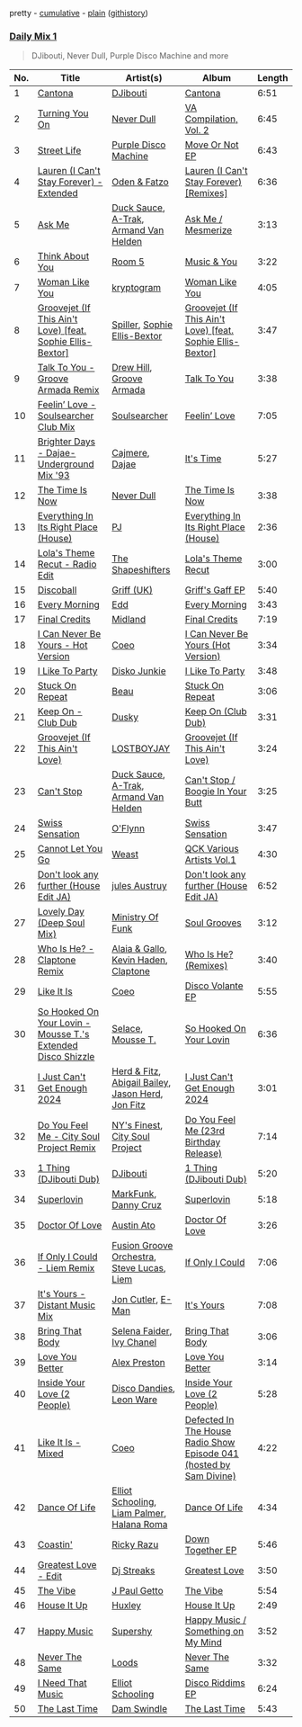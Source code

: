 pretty - [cumulative](/playlists/cumulative/Daily%20Mix%201.md) - [plain](/playlists/plain/37i9dQZF1E381TIGlTphwu) ([githistory](https://github.githistory.xyz/vitokorn/spotify-playlist-archive/blob/master/playlists/plain/37i9dQZF1E381TIGlTphwu))
### [Daily Mix 1](https://open.spotify.com/playlist/37i9dQZF1E381TIGlTphwu)

> DJibouti, Never Dull, Purple Disco Machine and more

| No. | Title | Artist(s) | Album | Length |
|---|---|---|---|---|
| 1 | [Cantona](https://open.spotify.com/track/3LofQ2xRwOEsyLyPLGmMwC) | [DJibouti](https://open.spotify.com/artist/2PyUWRpP3uy6MrZB1rPxQw) | [Cantona](https://open.spotify.com/album/28jfY8M21s2XU9OzLzJ1gR) | 6:51 |
| 2 | [Turning You On](https://open.spotify.com/track/6ApvETfR03Th0uFdTBzzTh) | [Never Dull](https://open.spotify.com/artist/2u3rmzZC0psTER2sDfUebm) | [VA Compilation, Vol. 2](https://open.spotify.com/album/7AcWr6yt8F1yRmtafE5XCV) | 6:45 |
| 3 | [Street Life](https://open.spotify.com/track/58IFNg4ttwvViDTuO11MDT) | [Purple Disco Machine](https://open.spotify.com/artist/2WBJQGf1bT1kxuoqziH5g4) | [Move Or Not EP](https://open.spotify.com/album/1vhZrSRs4D306Pr5BJ2sdK) | 6:43 |
| 4 | [Lauren (I Can't Stay Forever) - Extended](https://open.spotify.com/track/6f8KI9STekHuMflumrAmKF) | [Oden & Fatzo](https://open.spotify.com/artist/2YEnrpAWWaNRFumgde1lLH) | [Lauren (I Can't Stay Forever) [Remixes]](https://open.spotify.com/album/5MeMz5AWqBMPfb5EvGi8dz) | 6:36 |
| 5 | [Ask Me](https://open.spotify.com/track/05QGJav2nGJ9qdQ3vG9A9t) | [Duck Sauce](https://open.spotify.com/artist/0q8J3Yj810t5cpAYEJ7gxt), [A-Trak](https://open.spotify.com/artist/3TaUSUXn41GixL7zbvrIDt), [Armand Van Helden](https://open.spotify.com/artist/3cQA9WH8liZfeja1DxcDYE) | [Ask Me / Mesmerize](https://open.spotify.com/album/01n0HtCtQh4ogK1d8hmrws) | 3:13 |
| 6 | [Think About You](https://open.spotify.com/track/5WbYTY37jruJHXGwkPCfrc) | [Room 5](https://open.spotify.com/artist/0AEbDFXbsssoSoC3pj91eq) | [Music & You](https://open.spotify.com/album/0RgHM6Ii7TsvTNicfHQ5mH) | 3:22 |
| 7 | [Woman Like You](https://open.spotify.com/track/0Tby0PFN8E8I8pg0oxeapb) | [kryptogram](https://open.spotify.com/artist/184mGxeseZkY2w05Nr4Tui) | [Woman Like You](https://open.spotify.com/album/3thcwDUKvwi5ghc2KZbkkv) | 4:05 |
| 8 | [Groovejet (If This Ain't Love) [feat. Sophie Ellis-Bextor]](https://open.spotify.com/track/5ydeCNaWDmFbu4zl0roPAH) | [Spiller](https://open.spotify.com/artist/4bmymFwDu9zLCiTRUmrewb), [Sophie Ellis-Bextor](https://open.spotify.com/artist/2cBh5lVMg222FFuRU7EfDE) | [Groovejet (If This Ain't Love) [feat. Sophie Ellis-Bextor]](https://open.spotify.com/album/20Q3pGpYiyicF32x5L8ppH) | 3:47 |
| 9 | [Talk To You - Groove Armada Remix](https://open.spotify.com/track/5enxu14vRez2MIwIsATWsk) | [Drew Hill](https://open.spotify.com/artist/1rV8CSndUWTaCCUgF7N1wq), [Groove Armada](https://open.spotify.com/artist/67tgMwUfnmqzYsNAtnP6YJ) | [Talk To You](https://open.spotify.com/album/58BcB1SpOT1NyPrEC9JuhH) | 3:38 |
| 10 | [Feelin’ Love - Soulsearcher Club Mix](https://open.spotify.com/track/1dY7tuaWYrGbKT9wPT5cUb) | [Soulsearcher](https://open.spotify.com/artist/37eRNhw77Tm4Ois5CezSvY) | [Feelin’ Love](https://open.spotify.com/album/2mktZBQeZIF7U5DJT584g6) | 7:05 |
| 11 | [Brighter Days - Dajae- Underground Mix '93](https://open.spotify.com/track/09IT6ZbPsY5EioVEqeyq4j) | [Cajmere](https://open.spotify.com/artist/7lIBLhQHKay3r1xtO3VtWT), [Dajae](https://open.spotify.com/artist/79Gg0tmzETfnVrOUjgXPeE) | [It's Time](https://open.spotify.com/album/4C0vF98YQZ2DJF3nG36vGl) | 5:27 |
| 12 | [The Time Is Now](https://open.spotify.com/track/6SGt8j4UPdPdUsrBoz6YlW) | [Never Dull](https://open.spotify.com/artist/2u3rmzZC0psTER2sDfUebm) | [The Time Is Now](https://open.spotify.com/album/5geDWlSOsDMpf6eTJFggE1) | 3:38 |
| 13 | [Everything In Its Right Place (House)](https://open.spotify.com/track/34lm24WOgfvyotqIIsf7Yw) | [PJ](https://open.spotify.com/artist/1D94AtRDjUWq9Ai1kw2Vn2) | [Everything In Its Right Place (House)](https://open.spotify.com/album/4sczeuqqhi7xIN4s8Ufs42) | 2:36 |
| 14 | [Lola's Theme Recut - Radio Edit](https://open.spotify.com/track/1Y38T6VrGCEgDZ89SXY2EP) | [The Shapeshifters](https://open.spotify.com/artist/60FV7KyxIH9FH1uq7u8inP) | [Lola's Theme Recut](https://open.spotify.com/album/5vhr2aSdFzpWqrfEmeWQY4) | 3:00 |
| 15 | [Discoball](https://open.spotify.com/track/1xkhJinv0xekrwviaQwAjS) | [Griff (UK)](https://open.spotify.com/artist/5hzIMU8PZCFxFDdaOQ8ul9) | [Griff's Gaff EP](https://open.spotify.com/album/1AsxyF60n7Fyh3SCLQ0JqO) | 5:40 |
| 16 | [Every Morning](https://open.spotify.com/track/472s6GK8J7YnTkgFuTAsxb) | [Edd](https://open.spotify.com/artist/2yATHzEnQZ0nO5NCokVTmX) | [Every Morning](https://open.spotify.com/album/0ctEr4CsOEyjOOy7jM1YQF) | 3:43 |
| 17 | [Final Credits](https://open.spotify.com/track/6b5IJEVYFEZ1YkgZ0oXaJK) | [Midland](https://open.spotify.com/artist/1YFLNH4rO40x9i16RpLwdY) | [Final Credits](https://open.spotify.com/album/6sGZ51P1PpHUlApJzb4dWa) | 7:19 |
| 18 | [I Can Never Be Yours - Hot Version](https://open.spotify.com/track/3F1hU8F97UoVouQRgasdM4) | [Coeo](https://open.spotify.com/artist/3OoNpyvA82LedOZWG3WE8Z) | [I Can Never Be Yours (Hot Version)](https://open.spotify.com/album/77oqJ7YEGeK3cffhlu5gIA) | 3:34 |
| 19 | [I Like To Party](https://open.spotify.com/track/1UbQyXCoXBZXUD7skuYDqJ) | [Disko Junkie](https://open.spotify.com/artist/0E3yCtI9D8vUfIIWDOO7zP) | [I Like To Party](https://open.spotify.com/album/1x1AYpwmZIFFpeF4VEhUwu) | 3:48 |
| 20 | [Stuck On Repeat](https://open.spotify.com/track/0Ib2lnmQqbAzuHNkGtYtNC) | [Beau](https://open.spotify.com/artist/3vwy5NQXFV797LDXh2NxEG) | [Stuck On Repeat](https://open.spotify.com/album/0zDkq6Hpkyd1j3a4pcXomo) | 3:06 |
| 21 | [Keep On - Club Dub](https://open.spotify.com/track/1M78oZyhhFBI5pkm4u9SDk) | [Dusky](https://open.spotify.com/artist/5gqoUf9vKKv96b1c0GBKwu) | [Keep On (Club Dub)](https://open.spotify.com/album/0eokHbj5zCUANlmQV0payB) | 3:31 |
| 22 | [Groovejet (If This Ain't Love)](https://open.spotify.com/track/3I8FnVpRmNQsCrDjVqW0S2) | [LOSTBOYJAY](https://open.spotify.com/artist/1k0BkkbwTGZGBqrNWwuucL) | [Groovejet (If This Ain't Love)](https://open.spotify.com/album/5HHmnvvZZL6zn7i7sCBqcz) | 3:24 |
| 23 | [Can't Stop](https://open.spotify.com/track/07zoemKwTiQXJFXG7hRtm7) | [Duck Sauce](https://open.spotify.com/artist/0q8J3Yj810t5cpAYEJ7gxt), [A-Trak](https://open.spotify.com/artist/3TaUSUXn41GixL7zbvrIDt), [Armand Van Helden](https://open.spotify.com/artist/3cQA9WH8liZfeja1DxcDYE) | [Can't Stop / Boogie In Your Butt](https://open.spotify.com/album/631JjaALlDwnLPjmHhClTW) | 3:25 |
| 24 | [Swiss Sensation](https://open.spotify.com/track/6NJO9Eg83rZwRIdLS0dFTQ) | [O'Flynn](https://open.spotify.com/artist/7LTSTQkL7iK7zndjFQgHQo) | [Swiss Sensation](https://open.spotify.com/album/4GYcaieVtUoEV7piq7JPpo) | 3:47 |
| 25 | [Cannot Let You Go](https://open.spotify.com/track/1uYtTOfC6DuNf7GdxkHGkf) | [Weast](https://open.spotify.com/artist/6PqeYJNGdhBM2oZ4AwiW8t) | [QCK Various Artists Vol.1](https://open.spotify.com/album/7vO1e5G8ggJOLiDSr0cBQB) | 4:30 |
| 26 | [Don't look any further (House Edit JA)](https://open.spotify.com/track/2WfkQo5jK1Uv7hCAADRlmy) | [jules Austruy](https://open.spotify.com/artist/2arRpEA3NQ6ZViomIIAzoe) | [Don't look any further (House Edit JA)](https://open.spotify.com/album/4VizFv4ENBSM3PNIq9ufeG) | 6:52 |
| 27 | [Lovely Day (Deep Soul Mix)](https://open.spotify.com/track/591N75XjzRms0Cvcm9qSRw) | [Ministry Of Funk](https://open.spotify.com/artist/4aKFcoj4sJdQ9GLSMKKfL5) | [Soul Grooves](https://open.spotify.com/album/1yv6X3GBXHTc5mZxh9xEuZ) | 3:12 |
| 28 | [Who Is He? - Claptone Remix](https://open.spotify.com/track/6g53yVGhNqP13I3Rg6fifr) | [Alaia & Gallo](https://open.spotify.com/artist/0VN7mz2rIvpw0FOvZV6p25), [Kevin Haden](https://open.spotify.com/artist/5k8MFak0TtbPb5WQHIprYT), [Claptone](https://open.spotify.com/artist/4mncDFjVLUa3s025Tct3Ry) | [Who Is He? (Remixes)](https://open.spotify.com/album/6ce8K3eD9Q4ErcmCOc5Tzq) | 3:40 |
| 29 | [Like It Is](https://open.spotify.com/track/72PaeuOiW14HbKoSQPpXPJ) | [Coeo](https://open.spotify.com/artist/3OoNpyvA82LedOZWG3WE8Z) | [Disco Volante EP](https://open.spotify.com/album/4ScJcQTiKWGikAazvWbepS) | 5:55 |
| 30 | [So Hooked On Your Lovin - Mousse T.'s Extended Disco Shizzle](https://open.spotify.com/track/26dgkN4mrAkVovg011HeSN) | [Selace](https://open.spotify.com/artist/726bVRI3QPQIbCr4qIGaV4), [Mousse T.](https://open.spotify.com/artist/5N6EzjkOoyABhNZJggeXi6) | [So Hooked On Your Lovin](https://open.spotify.com/album/4s7oXSVLL1dAPBwtFl4OYW) | 6:36 |
| 31 | [I Just Can't Get Enough 2024](https://open.spotify.com/track/4eBUV9gOciUkgbsJMUmZJQ) | [Herd & Fitz](https://open.spotify.com/artist/7L6QP4RbQLJplFQPAlOr5p), [Abigail Bailey](https://open.spotify.com/artist/0QUNf5BdFRIp6NSs2WbgxM), [Jason Herd](https://open.spotify.com/artist/6NoGVcOrK4W1Xuxcl8hrCQ), [Jon Fitz](https://open.spotify.com/artist/1BHeUQMLyL742WUMcYtFLL) | [I Just Can't Get Enough 2024](https://open.spotify.com/album/2E0zNAwVrLRqluN8sKkeX4) | 3:01 |
| 32 | [Do You Feel Me - City Soul Project Remix](https://open.spotify.com/track/0VIVrtScJca47hUR4QHy6w) | [NY's Finest](https://open.spotify.com/artist/1J7AUI3TjnDotUGZEBPpsc), [City Soul Project](https://open.spotify.com/artist/22ezq0IGyZ1vYGwJ6rN5P6) | [Do You Feel Me (23rd Birthday Release)](https://open.spotify.com/album/2fKUiApkXIqqorFpa50xHR) | 7:14 |
| 33 | [1 Thing (DJibouti Dub)](https://open.spotify.com/track/0iwEad4T5N0dQVoPcR3ADH) | [DJibouti](https://open.spotify.com/artist/2PyUWRpP3uy6MrZB1rPxQw) | [1 Thing (DJibouti Dub)](https://open.spotify.com/album/1QubZs56qbXL6Tce8ysA24) | 5:20 |
| 34 | [Superlovin](https://open.spotify.com/track/0Py07DccuzamD7G3bJqd99) | [MarkFunk](https://open.spotify.com/artist/5z8oTxvOAgcWkuuHJVNfXS), [Danny Cruz](https://open.spotify.com/artist/4BHDajMTeCvfxfoRBU8Qc3) | [Superlovin](https://open.spotify.com/album/1o8dY4rwPP7YtrGbWSj3fR) | 5:18 |
| 35 | [Doctor Of Love](https://open.spotify.com/track/5OwLg5uzdyWADI4eY2s41S) | [Austin Ato](https://open.spotify.com/artist/6sCrZwNbMhp1iahiiFQY66) | [Doctor Of Love](https://open.spotify.com/album/5LhsUHiVNHZ7bTJAYh2wLh) | 3:26 |
| 36 | [If Only I Could - Liem Remix](https://open.spotify.com/track/6vquPxrImxrJ2R7q6jeK1K) | [Fusion Groove Orchestra](https://open.spotify.com/artist/5dbNNPwNz9OSAz7uCXbiO4), [Steve Lucas](https://open.spotify.com/artist/1GcvRJGE1NB42F1XUVcA8S), [Liem](https://open.spotify.com/artist/661RhhZ9V47rzOQ9bnzIBl) | [If Only I Could](https://open.spotify.com/album/2dGJyJ0z37a16CyDpfNASU) | 7:06 |
| 37 | [It's Yours - Distant Music Mix](https://open.spotify.com/track/0oEkGRZSecEEvh4XlkJr7R) | [Jon Cutler](https://open.spotify.com/artist/6vmRl3VuXiU126ssJufx2Z), [E-Man](https://open.spotify.com/artist/7pJ2OuS57Yaj77slBPquK8) | [It's Yours](https://open.spotify.com/album/5dliTzsrPbCfDklptpOp6B) | 7:08 |
| 38 | [Bring That Body](https://open.spotify.com/track/1o4GNgCdF4pLMY9gEOQ5zo) | [Selena Faider](https://open.spotify.com/artist/7ewdymCL6FW9BNPFXFuNgd), [Ivy Chanel](https://open.spotify.com/artist/3CZbahQtCyGj8CDs2cyo2y) | [Bring That Body](https://open.spotify.com/album/6pO4p0ffNIVjudiqkfioiP) | 3:06 |
| 39 | [Love You Better](https://open.spotify.com/track/1TvazP1ZwXFtJnkO3FcGsD) | [Alex Preston](https://open.spotify.com/artist/0f8HuVIxsHG6bnEZsz0RuD) | [Love You Better](https://open.spotify.com/album/38ra4cHiMOZQRLZQrrTFp1) | 3:14 |
| 40 | [Inside Your Love (2 People)](https://open.spotify.com/track/5GRp2lTexxq7SpXciUSRHM) | [Disco Dandies](https://open.spotify.com/artist/4tstEKwkwFK0TiDUsU5Z5u), [Leon Ware](https://open.spotify.com/artist/3DwcX6M6GF3KGWbVmfNp8G) | [Inside Your Love (2 People)](https://open.spotify.com/album/4oJxEBVRhEMr7fAOwj766N) | 5:28 |
| 41 | [Like It Is - Mixed](https://open.spotify.com/track/2SvYvaedHKosxDUlzkXvFE) | [Coeo](https://open.spotify.com/artist/3OoNpyvA82LedOZWG3WE8Z) | [Defected In The House Radio Show Episode 041 (hosted by Sam Divine)](https://open.spotify.com/album/0AfEjygb9aHDRQomGj1zPl) | 4:22 |
| 42 | [Dance Of Life](https://open.spotify.com/track/1rm97zPXaDE1dPqh6nqHPa) | [Elliot Schooling](https://open.spotify.com/artist/6kxjV47PkAw81io31d6OWu), [Liam Palmer](https://open.spotify.com/artist/0X08iR3Fp37Hoa9b1pjHnR), [Halana Roma](https://open.spotify.com/artist/4aT40MpEZA991HEmvBl8EU) | [Dance Of Life](https://open.spotify.com/album/0uZueFKjgNdR4GNMlI9LNr) | 4:34 |
| 43 | [Coastin'](https://open.spotify.com/track/3zu3mIhRL3YlGHC5IQuduR) | [Ricky Razu](https://open.spotify.com/artist/72dCrABG4WTtpewWk7sc8v) | [Down Together EP](https://open.spotify.com/album/4w2y4FMK31pmP7NyxQOjPE) | 5:46 |
| 44 | [Greatest Love - Edit](https://open.spotify.com/track/6wmtEikDlY2JbV0nlrscxy) | [Dj Streaks](https://open.spotify.com/artist/67YkGjtw8rmC6Ck0GmoxFA) | [Greatest Love](https://open.spotify.com/album/1afYraZZkxPQTTkvVVHc4r) | 3:50 |
| 45 | [The Vibe](https://open.spotify.com/track/0jAMoCI28aRJ7oh1RvtVE5) | [J Paul Getto](https://open.spotify.com/artist/2qplg23iVeAdhFhv7KPcj2) | [The Vibe](https://open.spotify.com/album/3ayeaV8eMcy3wHSG8GBxam) | 5:54 |
| 46 | [House It Up](https://open.spotify.com/track/3f4hW2eFkLxpBKXQ5apFJe) | [Huxley](https://open.spotify.com/artist/6fJvW51nWhRImJyos6O7sT) | [House It Up](https://open.spotify.com/album/5jRF3YADf5hTJAViz4fl56) | 2:49 |
| 47 | [Happy Music](https://open.spotify.com/track/3rh495Z2rIRwD316blea4f) | [Supershy](https://open.spotify.com/artist/2hk94pAZS1iYSqoICeTyh1) | [Happy Music / Something on My Mind](https://open.spotify.com/album/4D78IEl2Nl3ywiu254VOVn) | 3:52 |
| 48 | [Never The Same](https://open.spotify.com/track/52V5wpCwxwzWgNZczk0xRB) | [Loods](https://open.spotify.com/artist/1uF7AFfGahplhiaHEy9NNl) | [Never The Same](https://open.spotify.com/album/3YFUnFp5vvJDmGuepYiTgj) | 3:32 |
| 49 | [I Need That Music](https://open.spotify.com/track/2ceasXaOyXKQmGiv8qy8pf) | [Elliot Schooling](https://open.spotify.com/artist/6kxjV47PkAw81io31d6OWu) | [Disco Riddims EP](https://open.spotify.com/album/1d6SBe7AOjxkLnaTtcbaZJ) | 6:24 |
| 50 | [The Last Time](https://open.spotify.com/track/6ldyQk66l6vn7YylyeMCe2) | [Dam Swindle](https://open.spotify.com/artist/6hJtgCB3L5cnJSND7sp6GU) | [The Last Time](https://open.spotify.com/album/39fKrm33IcGXYEd1hfwZbI) | 5:43 |
